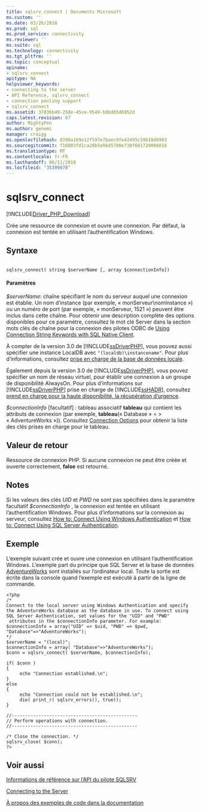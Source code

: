 ```yaml
---
title: sqlsrv_connect | Documents Microsoft
ms.custom: ''
ms.date: 03/26/2018
ms.prod: sql
ms.prod_service: connectivity
ms.reviewer: ''
ms.suite: sql
ms.technology: connectivity
ms.tgt_pltfrm: ''
ms.topic: conceptual
apiname:
- sqlsrv_connect
apitype: NA
helpviewer_keywords:
- connecting to the server
- API Reference, sqlsrv_connect
- connection pooling support
- sqlsrv_connect
ms.assetid: 37836b49-258e-45ce-9549-b8bd85d6952d
caps.latest.revision: 67
author: MightyPen
ms.author: genemi
manager: craigg
ms.openlocfilehash: 8398a169e12f597e7baec9fe42495c59b19d6903
ms.sourcegitcommit: f16003fd1ca28b5e06d5700e730f681720006816
ms.translationtype: MT
ms.contentlocale: fr-FR
ms.lasthandoff: 06/11/2018
ms.locfileid: "35309078"
---
```

# <a name="sqlsrvconnect"></a>sqlsrv_connect
[!INCLUDE[Driver_PHP_Download](../../includes/driver_php_download.md)]

Crée une ressource de connexion et ouvre une connexion. Par défaut, la connexion est tentée en utilisant l’authentification Windows.  
  
## <a name="syntax"></a>Syntaxe  
  
```  
  
sqlsrv_connect( string $serverName [, array $connectionInfo])  
```  
  
#### <a name="parameters"></a>Paramètres  
*$serverName*: chaîne spécifiant le nom du serveur auquel une connexion est établie. Un nom d’instance (par exemple, « monServeur\nomInstance ») ou un numéro de port (par exemple, « monServeur, 1521 ») peuvent être inclus dans cette chaîne. Pour obtenir une description complète des options disponibles pour ce paramètre, consultez le mot clé Server dans la section mots clés de chaîne pour la connexion des pilotes ODBC de [Using Connection String Keywords with SQL Native Client](../../relational-databases/native-client/applications/using-connection-string-keywords-with-sql-server-native-client.md).  
  
À compter de la version 3.0 de [!INCLUDE[ssDriverPHP](../../includes/ssdriverphp_md.md)], vous pouvez aussi spécifier une instance LocalDB avec `"(localdb)\instancename"`. Pour plus d’informations, consultez [prise en charge de la base de données locale](../../connect/php/php-driver-for-sql-server-support-for-localdb.md).  
  
Également depuis la version 3.0 de [!INCLUDE[ssDriverPHP](../../includes/ssdriverphp_md.md)], vous pouvez spécifier un nom de réseau virtuel, pour établir une connexion à un groupe de disponibilité AlwaysOn. Pour plus d’informations sur [!INCLUDE[ssDriverPHP](../../includes/ssdriverphp_md.md)] prise en charge de [!INCLUDE[ssHADR](../../includes/sshadr_md.md)], consultez [prend en charge pour la haute disponibilité, la récupération d’urgence](../../connect/php/php-driver-for-sql-server-support-for-high-availability-disaster-recovery.md).  
  
*$connectionInfo* [facultatif] : tableau associatif **tableau** qui contient les attributs de connexion (par exemple, **tableau**(« Database » = > « AdventureWorks »)). Consultez [Connection Options](../../connect/php/connection-options.md) pour obtenir la liste des clés prises en charge pour le tableau.  
  
## <a name="return-value"></a>Valeur de retour  
Ressource de connexion PHP. Si aucune connexion ne peut être créée et ouverte correctement, **false** est retourné.  
  
## <a name="remarks"></a>Notes  
Si les valeurs des clés *UID* et *PWD* ne sont pas spécifiées dans le paramètre facultatif *$connectionInfo* , la connexion est tentée en utilisant l’authentification Windows. Pour plus d’informations sur la connexion au serveur, consultez [How to: Connect Using Windows Authentication](../../connect/php/how-to-connect-using-windows-authentication.md) et [How to: Connect Using SQL Server Authentication](../../connect/php/how-to-connect-using-sql-server-authentication.md).  
  
## <a name="example"></a>Exemple  
L’exemple suivant crée et ouvre une connexion en utilisant l’authentification Windows. L’exemple part du principe que SQL Server et la base de données [AdventureWorks](http://www.codeplex.com/SqlServerSamples) sont installés sur l’ordinateur local. Toute la sortie est écrite dans la console quand l’exemple est exécuté à partir de la ligne de commande.  
  
```  
<?php  
/*  
Connect to the local server using Windows Authentication and specify  
the AdventureWorks database as the database in use. To connect using  
SQL Server Authentication, set values for the "UID" and "PWD"  
 attributes in the $connectionInfo parameter. For example:  
$connectionInfo = array("UID" => $uid, "PWD" => $pwd, "Database"=>"AdventureWorks");  
*/  
$serverName = "(local)";  
$connectionInfo = array( "Database"=>"AdventureWorks");  
$conn = sqlsrv_connect( $serverName, $connectionInfo);  
  
if( $conn )  
{  
     echo "Connection established.\n";  
}  
else  
{  
     echo "Connection could not be established.\n";  
     die( print_r( sqlsrv_errors(), true));  
}  
  
//-----------------------------------------------  
// Perform operations with connection.  
//-----------------------------------------------  
  
/* Close the connection. */  
sqlsrv_close( $conn);  
?>  
```  
  
## <a name="see-also"></a>Voir aussi  
[Informations de référence sur l’API du pilote SQLSRV](../../connect/php/sqlsrv-driver-api-reference.md)

[Connecting to the Server](../../connect/php/connecting-to-the-server.md)

[À propos des exemples de code dans la documentation](../../connect/php/about-code-examples-in-the-documentation.md)  
  
